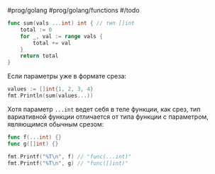 #prog/golang #prog/golang/functions #/todo

```go
func sum(vals ...int) int { // тип []int
	total := 0
	for _, val := range vals {
		total += val
	}
	return total
}
```

Если параметры уже в формате среза:

```go
values := []int{1, 2, 3, 4}
fmt.Println(sum(values...))
```

Хотя параметр `...int` ведет себя в теле функции, как срез, тип вариативной функ­ции отличается от типа функции с параметром, являющимся обычным срезом:

```go
func f(...int) {}
func g([]int) {}
```
```go
fmt.Printf("%T\n", f) // "func(...int)"
fmt.Printf("%T\n", g) // "func([]int)"
```
